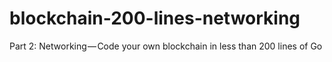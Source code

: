 # blockchain-200-lines-networking
Part 2: Networking — Code your own blockchain in less than 200 lines of Go
